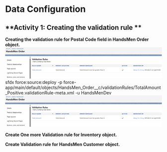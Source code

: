 # Data Configuration
## **Activity 1: Creating the validation rule **

**Creating the validation rule for Postal Code field in HandsMen Order object.**
![Salesforce Credentials Setup](docs/img/08_ValidationRule1.png)
sfdx force:source:deploy -p force-app/main/default/objects/HandsMen_Order__c/validationRules/TotalAmount_Positive.validationRule-meta.xml -u HandsMenDev
![Salesforce Credentials Setup](docs/img/08_ValidationRule1.png)

**Create One more Validation rule for Inventory object.**


**Create Validation rule for HandsMen Customer object.**


